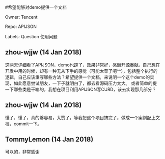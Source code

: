 #希望能够对demo提供一个文档

Owner: Tencent

Repo: APIJSON

Labels: Question 使用问题 

## zhou-wjjw (14 Jan 2018)

这两天详细看了APIJSON，demo也跑了，效果非常好，感谢开源奉献。自己想在开发中用的时候，却有一种无从下手的感觉（可能太菜了吧^^），包括整个执行的逻辑，自己应该重写哪些方法？希望提供一个文档，来说明一个这个demo的实现，如此愿意尝试朋友，一下子就明白了，都去看源码压力太大。
或者简单的提一下哪些类是干嘛的，我想在项目利用APIJSON写CURD，该去实现那几部分？


## zhou-wjjw (14 Jan 2018)

懂了，懂了，真的够容易，太赞了，等我把这个项目搞完了，做成一个案例配上文档，commit一下。

## TommyLemon (14 Jan 2018)

可以的，非常感谢

